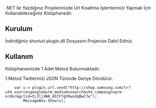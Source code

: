 <snippet>
  <content><![CDATA[
# ${1:Project Name}

.NET ile Yazdığınız Projelerinizde Url Kısaltma İşlemlerinizi Yapmak İçin Kullanabileceğiniz Kütüphanedir.

## Kurulum

İndirdiğiniz shorturl.plugin.dll Dosyasını Projenize Dahil Ediniz.

## Kullanım
 
Kütüphanemizde 1 Adet Metod Bulunmaktadır.

1.Metod Twitlerinizi JSON Türünde Geriye Döndürür.

        var u = plugin.url.send("http://shop.samsung.com/tr?utm_source=google&utm_medium=search&utm_campaign=pre-order&gclid=CL3ljdWA_dICFfgV0wodqBwC7w");
            MessageBox.Show(u);

